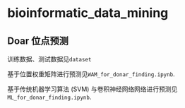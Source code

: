 # bioinformatic_data_mining
## Doar 位点预测
训练数据、测试数据见`dataset`

基于位置权重矩阵进行预测见`WAM_for_donar_finding.ipynb`.

基于传统机器学习算法 (SVM) 与卷积神经网络网络进行预测见`ML_for_donar_finding.ipynb`.
